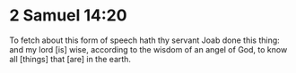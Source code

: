# 2 Samuel 14:20

To fetch about this form of speech hath thy servant Joab done this thing: and my lord [is] wise, according to the wisdom of an angel of God, to know all [things] that [are] in the earth.